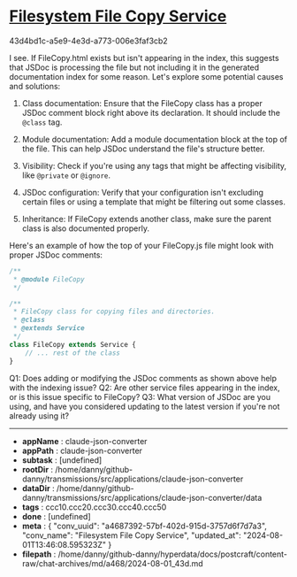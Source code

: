 # [Filesystem File Copy Service](https://claude.ai/chat/a4687392-57bf-402d-915d-3757d6f7d7a3)

43d4bd1c-a5e9-4e3d-a773-006e3faf3cb2

 I see. If FileCopy.html exists but isn't appearing in the index, this suggests that JSDoc is processing the file but not including it in the generated documentation index for some reason. Let's explore some potential causes and solutions:

1. Class documentation:
   Ensure that the FileCopy class has a proper JSDoc comment block right above its declaration. It should include the `@class` tag.

2. Module documentation:
   Add a module documentation block at the top of the file. This can help JSDoc understand the file's structure better.

3. Visibility:
   Check if you're using any tags that might be affecting visibility, like `@private` or `@ignore`.

4. JSDoc configuration:
   Verify that your configuration isn't excluding certain files or using a template that might be filtering out some classes.

5. Inheritance:
   If FileCopy extends another class, make sure the parent class is also documented properly.

Here's an example of how the top of your FileCopy.js file might look with proper JSDoc comments:

```javascript
/**
 * @module FileCopy
 */

/**
 * FileCopy class for copying files and directories.
 * @class
 * @extends Service
 */
class FileCopy extends Service {
    // ... rest of the class
}
```

Q1: Does adding or modifying the JSDoc comments as shown above help with the indexing issue?
Q2: Are other service files appearing in the index, or is this issue specific to FileCopy?
Q3: What version of JSDoc are you using, and have you considered updating to the latest version if you're not already using it?

---

* **appName** : claude-json-converter
* **appPath** : claude-json-converter
* **subtask** : [undefined]
* **rootDir** : /home/danny/github-danny/transmissions/src/applications/claude-json-converter
* **dataDir** : /home/danny/github-danny/transmissions/src/applications/claude-json-converter/data
* **tags** : ccc10.ccc20.ccc30.ccc40.ccc50
* **done** : [undefined]
* **meta** : {
  "conv_uuid": "a4687392-57bf-402d-915d-3757d6f7d7a3",
  "conv_name": "Filesystem File Copy Service",
  "updated_at": "2024-08-01T13:46:08.595323Z"
}
* **filepath** : /home/danny/github-danny/hyperdata/docs/postcraft/content-raw/chat-archives/md/a468/2024-08-01_43d.md